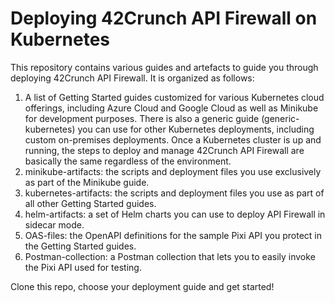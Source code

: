 # Deploying 42Crunch API Firewall on Kubernetes

This repository contains various guides and artefacts to guide you through deploying 42Crunch API Firewall. It is organized as follows:

1. A list of Getting Started guides customized for various Kubernetes cloud offerings, including Azure Cloud and Google Cloud as well as Minikube for development purposes. There is also a generic guide (generic-kubernetes) you can use for other Kubernetes deployments, including custom on-premises deployments. Once a Kubernetes cluster is up and running, the steps to deploy and manage 42Crunch API Firewall are basically the same regardless of the environment.
2. minikube-artifacts: the scripts and deployment files you use exclusively as part of the Minikube guide.
3. kubernetes-artifacts: the scripts and deployment files you use as part of all other Getting Started guides.
4. helm-artifacts: a set of Helm charts you can use to deploy API Firewall in sidecar mode.
5. OAS-files: the OpenAPI definitions for the sample Pixi API you protect in the Getting Started guides.
6. Postman-collection: a Postman collection that lets you to easily invoke the Pixi API used for testing.

Clone this repo,  choose your deployment guide and get started!
